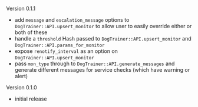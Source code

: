 Version 0.1.1

  - add ``message`` and ``escalation_message`` options to ``DogTrainer::API.upsert_monitor``
    to allow user to easily override either or both of these
  - handle a ``threshold`` Hash passed to ``DogTrainer::API.upsert_monitor`` and
    ``DogTrainer::API.params_for_monitor``
  - expose ``renotify_interval`` as an option on ``DogTrainer::API.upsert_monitor``
  - pass ``mon_type`` through to ``DogTrainer::API.generate_messages`` and generate
    different messages for service checks (which have warning or alert)

Version 0.1.0

  - initial release
